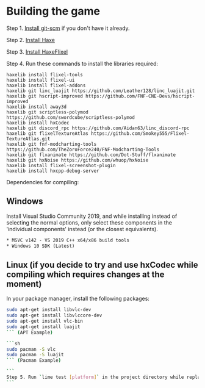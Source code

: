 # Building the game

Step 1. [Install git-scm](https://git-scm.com/downloads) if you don't have it already.

Step 2. [Install Haxe](https://haxe.org/download/)

Step 3. [Install HaxeFlixel](https://haxeflixel.com/documentation/install-haxeflixel/)

Step 4. Run these commands to install the libraries required:

```
haxelib install flixel-tools
haxelib install flixel-ui
haxelib install flixel-addons
haxelib git linc_luajit https://github.com/Leather128/linc_luajit.git
haxelib git hscript-improved https://github.com/FNF-CNE-Devs/hscript-improved
haxelib install away3d
haxelib git scriptless-polymod https://github.com/swordcube/scriptless-polymod
haxelib install hxCodec
haxelib git discord_rpc https://github.com/Aidan63/linc_discord-rpc
haxelib git flixelTextureAtlas https://github.com/Smokey555/Flixel-TextureAtlas.git
haxelib git fnf-modcharting-tools https://github.com/TheZoroForce240/FNF-Modcharting-Tools
haxelib git flxanimate https://github.com/Dot-Stuff/flxanimate
haxelib git hxNoise https://github.com/whuop/hxNoise
haxelib install flixel-screenshot-plugin
haxelib install hxcpp-debug-server
```

Dependencies for compiling:

## Windows

Install Visual Studio Community 2019, and while installing instead of selecting the normal options, only select these components in the 'individual components' instead (or the closest equivalents).

```txt
* MSVC v142 - VS 2019 C++ x64/x86 build tools
* Windows 10 SDK (Latest)
```

## Linux (if you decide to try and use hxCodec while compiling which requires changes at the moment)

In your package manager, install the following packages:

````sh
sudo apt-get install libvlc-dev
sudo apt-get install libvlccore-dev
sudo apt-get install vlc-bin
sudo apt-get install luajit
``` (APT Example)

```sh
sudo pacman -S vlc
sudo pacman -S luajit
``` (Pacman Example)

```
Step 5. Run `lime test [platform]` in the project directory while replacing '[platform]' with your build target (usually `html5`, `windows`, `linux`, `mac`, or whatever platform you are building for).
```
